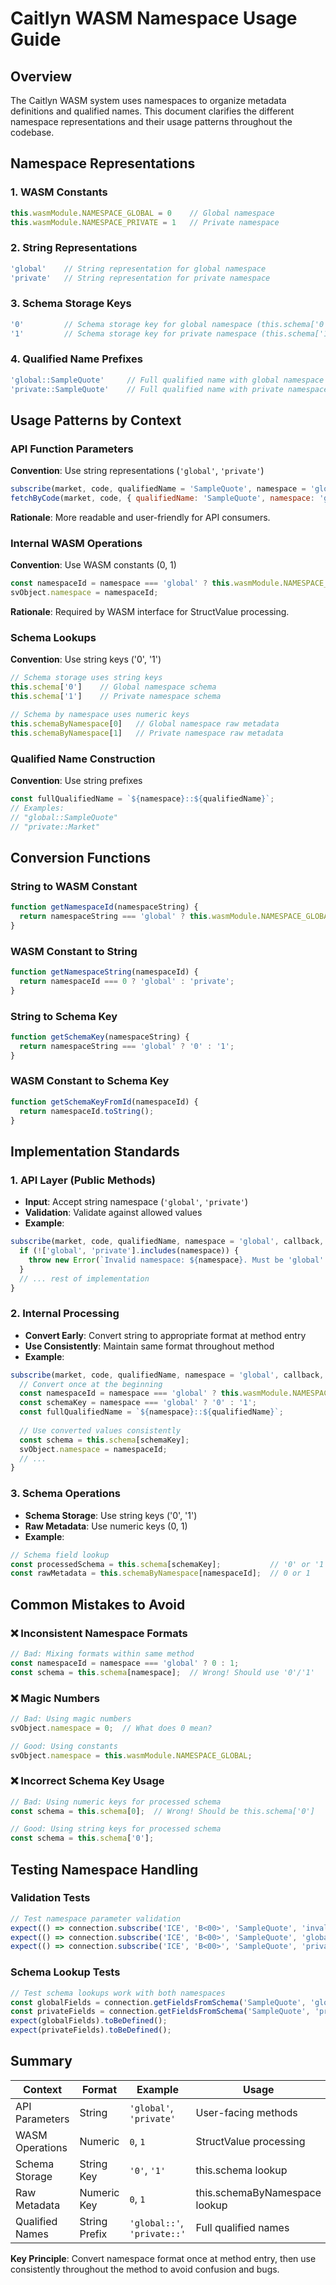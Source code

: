 # Caitlyn WASM Namespace Usage Guide

## Overview

The Caitlyn WASM system uses namespaces to organize metadata definitions and qualified names. This document clarifies the different namespace representations and their usage patterns throughout the codebase.

## Namespace Representations

### 1. WASM Constants
```javascript
this.wasmModule.NAMESPACE_GLOBAL = 0    // Global namespace
this.wasmModule.NAMESPACE_PRIVATE = 1   // Private namespace
```

### 2. String Representations
```javascript
'global'    // String representation for global namespace
'private'   // String representation for private namespace
```

### 3. Schema Storage Keys
```javascript
'0'         // Schema storage key for global namespace (this.schema['0'])
'1'         // Schema storage key for private namespace (this.schema['1'])
```

### 4. Qualified Name Prefixes
```javascript
'global::SampleQuote'     // Full qualified name with global namespace
'private::SampleQuote'    // Full qualified name with private namespace
```

## Usage Patterns by Context

### API Function Parameters
**Convention**: Use string representations (`'global'`, `'private'`)
```javascript
subscribe(market, code, qualifiedName = 'SampleQuote', namespace = 'global', callback, options = {})
fetchByCode(market, code, { qualifiedName: 'SampleQuote', namespace: 'global' })
```

**Rationale**: More readable and user-friendly for API consumers.

### Internal WASM Operations
**Convention**: Use WASM constants (0, 1)
```javascript
const namespaceId = namespace === 'global' ? this.wasmModule.NAMESPACE_GLOBAL : this.wasmModule.NAMESPACE_PRIVATE;
svObject.namespace = namespaceId;
```

**Rationale**: Required by WASM interface for StructValue processing.

### Schema Lookups
**Convention**: Use string keys ('0', '1')
```javascript
// Schema storage uses string keys
this.schema['0']    // Global namespace schema
this.schema['1']    // Private namespace schema

// Schema by namespace uses numeric keys
this.schemaByNamespace[0]   // Global namespace raw metadata
this.schemaByNamespace[1]   // Private namespace raw metadata
```

### Qualified Name Construction
**Convention**: Use string prefixes
```javascript
const fullQualifiedName = `${namespace}::${qualifiedName}`;
// Examples:
// "global::SampleQuote"
// "private::Market"
```

## Conversion Functions

### String to WASM Constant
```javascript
function getNamespaceId(namespaceString) {
  return namespaceString === 'global' ? this.wasmModule.NAMESPACE_GLOBAL : this.wasmModule.NAMESPACE_PRIVATE;
}
```

### WASM Constant to String  
```javascript
function getNamespaceString(namespaceId) {
  return namespaceId === 0 ? 'global' : 'private';
}
```

### String to Schema Key
```javascript
function getSchemaKey(namespaceString) {
  return namespaceString === 'global' ? '0' : '1';
}
```

### WASM Constant to Schema Key
```javascript
function getSchemaKeyFromId(namespaceId) {
  return namespaceId.toString();
}
```

## Implementation Standards

### 1. API Layer (Public Methods)
- **Input**: Accept string namespace (`'global'`, `'private'`)
- **Validation**: Validate against allowed values
- **Example**:
```javascript
subscribe(market, code, qualifiedName, namespace = 'global', callback, options = {}) {
  if (!['global', 'private'].includes(namespace)) {
    throw new Error(`Invalid namespace: ${namespace}. Must be 'global' or 'private'`);
  }
  // ... rest of implementation
}
```

### 2. Internal Processing
- **Convert Early**: Convert string to appropriate format at method entry
- **Use Consistently**: Maintain same format throughout method
- **Example**:
```javascript
subscribe(market, code, qualifiedName, namespace = 'global', callback, options = {}) {
  // Convert once at the beginning
  const namespaceId = namespace === 'global' ? this.wasmModule.NAMESPACE_GLOBAL : this.wasmModule.NAMESPACE_PRIVATE;
  const schemaKey = namespace === 'global' ? '0' : '1';
  const fullQualifiedName = `${namespace}::${qualifiedName}`;
  
  // Use converted values consistently
  const schema = this.schema[schemaKey];
  svObject.namespace = namespaceId;
  // ...
}
```

### 3. Schema Operations
- **Schema Storage**: Use string keys ('0', '1')
- **Raw Metadata**: Use numeric keys (0, 1)
- **Example**:
```javascript
// Schema field lookup
const processedSchema = this.schema[schemaKey];           // '0' or '1'
const rawMetadata = this.schemaByNamespace[namespaceId];  // 0 or 1
```

## Common Mistakes to Avoid

### ❌ Inconsistent Namespace Formats
```javascript
// Bad: Mixing formats within same method
const namespaceId = namespace === 'global' ? 0 : 1;
const schema = this.schema[namespace];  // Wrong! Should use '0'/'1'
```

### ❌ Magic Numbers
```javascript
// Bad: Using magic numbers
svObject.namespace = 0;  // What does 0 mean?

// Good: Using constants
svObject.namespace = this.wasmModule.NAMESPACE_GLOBAL;
```

### ❌ Incorrect Schema Key Usage
```javascript
// Bad: Using numeric keys for processed schema
const schema = this.schema[0];  // Wrong! Should be this.schema['0']

// Good: Using string keys for processed schema
const schema = this.schema['0'];
```

## Testing Namespace Handling

### Validation Tests
```javascript
// Test namespace parameter validation
expect(() => connection.subscribe('ICE', 'B<00>', 'SampleQuote', 'invalid')).toThrow();
expect(() => connection.subscribe('ICE', 'B<00>', 'SampleQuote', 'global')).not.toThrow();
expect(() => connection.subscribe('ICE', 'B<00>', 'SampleQuote', 'private')).not.toThrow();
```

### Schema Lookup Tests
```javascript
// Test schema lookups work with both namespaces
const globalFields = connection.getFieldsFromSchema('SampleQuote', 'global');
const privateFields = connection.getFieldsFromSchema('SampleQuote', 'private');
expect(globalFields).toBeDefined();
expect(privateFields).toBeDefined();
```

## Summary

| Context | Format | Example | Usage |
|---------|--------|---------|--------|
| API Parameters | String | `'global'`, `'private'` | User-facing methods |
| WASM Operations | Numeric | `0`, `1` | StructValue processing |
| Schema Storage | String Key | `'0'`, `'1'` | this.schema lookup |
| Raw Metadata | Numeric Key | `0`, `1` | this.schemaByNamespace lookup |
| Qualified Names | String Prefix | `'global::'`, `'private::'` | Full qualified names |

**Key Principle**: Convert namespace format once at method entry, then use consistently throughout the method to avoid confusion and bugs.